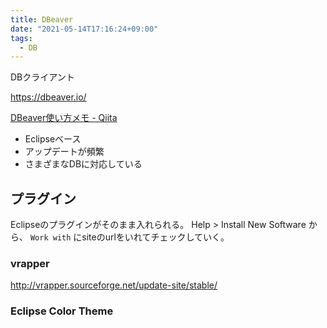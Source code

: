 ```yaml
---
title: DBeaver
date: "2021-05-14T17:16:24+09:00"
tags:
  - DB
---
```


DBクライアント

<https://dbeaver.io/>

[DBeaver使い方メモ - Qiita](https://qiita.com/12345/items/48f6856e32fd618ea307)

- Eclipseベース
- アップデートが頻繁
- さまざまなDBに対応している

## プラグイン

Eclipseのプラグインがそのまま入れられる。
Help > Install New Software から、 `Work with` にsiteのurlをいれてチェックしていく。

### vrapper

<http://vrapper.sourceforge.net/update-site/stable/>

### Eclipse Color Theme
